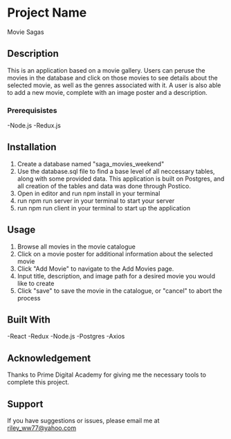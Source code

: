 # Project Name

Movie Sagas

## Description

This is an application based on a movie gallery. Users can peruse the movies in the database and click on those movies to see details about the selected movie, as well as the genres associated with it. A user is also able to add a new movie, complete with an image poster and a description.

### Prerequisistes

-Node.js
-Redux.js

## Installation

1. Create a database named "saga_movies_weekend"
2. Use the database.sql file to find a base level of all neccessary tables, along with some provided data. This application is built on Postgres, and all creation of the tables and data was done through Postico.
3. Open in editor and run npm install in your terminal
4. run npm run server in your terminal to start your server
5. run npm run client in your terminal to start up the application

## Usage
1. Browse all movies in the movie catalogue
2. Click on a movie poster for additional information about the selected movie
3. Click "Add Movie" to navigate to the Add Movies page.
4. Input title, description, and image path for a desired movie you would like to create
5. Click "save" to save the movie in the catalogue, or "cancel" to abort the process

## Built With
-React
-Redux
-Node.js
-Postgres
-Axios

## Acknowledgement
Thanks to Prime Digital Academy for giving me the necessary tools to complete this project. 

## Support
If you have suggestions or issues, please email me at riley_ww77@yahoo.com

